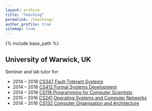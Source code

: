 ```yaml
---
layout: archive
title: "Teaching"
permalink: /teaching/
author_profile: true
sitemap: true
---
```


{% include base_path %}

## University of Warwick, UK

Seminar and lab tutor for:
 - 2014 &ndash; 2018 [CS347 Fault-Tolerant Systems](https://www2.warwick.ac.uk/fac/sci/dcs/teaching/modules/cs347/)
 - 2014 &ndash; 2018 [CS412 Formal Systems Development](https://www2.warwick.ac.uk/fac/sci/dcs/teaching/modules/cs412)
 - 2014 &ndash; 2018 [CS118 Programming for Computer Scientists](https://www2.warwick.ac.uk/fac/sci/dcs/teaching/modules/cs118)
 - 2015 &ndash; 2016 [CS241 Operating Systems and Computer Networks](https://www2.warwick.ac.uk/fac/sci/dcs/teaching/modules/cs241)
 - 2014 &ndash; 2016 [CS132 Computer Organisation and Architecture](https://www2.warwick.ac.uk/fac/sci/dcs/teaching/modules/cs132)
